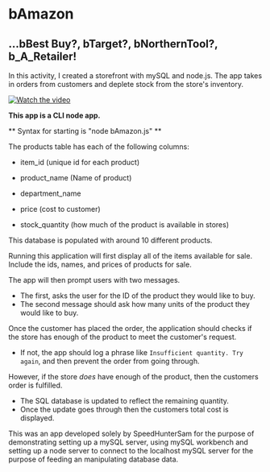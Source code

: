 
# bAmazon
## ...bBest Buy?, bTarget?, bNorthernTool?, b_A_Retailer!</h2>

In this activity, I created a storefront with mySQL and node.js. The app takes in orders from customers and deplete stock from the store's inventory.



[![Watch the video](https://img.youtube.com/vi/6Xw9tv5nCpo/maxresdefault.jpg)](https://youtu.be/6Xw9tv5nCpo)


**This app is a CLI node app.**  

** Syntax for starting is "node bAmazon.js" **


The products table has each of the following columns:

   * item_id (unique id for each product)

   * product_name (Name of product)

   * department_name

   * price (cost to customer)

   * stock_quantity (how much of the product is available in stores)

This database is populated with around 10 different products. 

 Running this application will first display all of the items available for sale. Include the ids, names, and prices of products for sale.

The app will then prompt users with two messages.

   * The first, asks the user for the ID of the product they would like to buy.
   * The second message should ask how many units of the product they would like to buy.

Once the customer has placed the order, the application should checks if the store has enough of the product to meet the customer's request.

   * If not, the app should log a phrase like `Insufficient quantity. Try again`, and then prevent the order from going through.

However, if the store _does_ have enough of the product, then the customers order is fulfilled.

   * The SQL database is updated to reflect the remaining quantity.
   * Once the update goes through then the customers total cost is displayed.


This was an app developed solely by SpeedHunterSam for the purpose of demonstrating setting up a mySQL server, using mySQL workbench and setting up a node server to connect to the localhost mySQL server for the purpose of feeding an manipulating database data.

